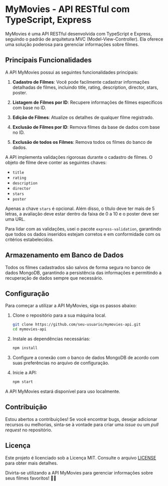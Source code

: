 # MyMovies - API RESTful com TypeScript, Express

MyMovies é uma API RESTful desenvolvida com TypeScript e Express, seguindo o padrão de arquitetura MVC (Model-View-Controller). Ela oferece uma solução poderosa para gerenciar informações sobre filmes.

## Principais Funcionalidades

A API MyMovies possui as seguintes funcionalidades principais:

1. **Cadastro de Filmes**: Você pode facilmente cadastrar informações detalhadas de filmes, incluindo title, rating, description, director, stars, poster.

2. **Listagem de Filmes por ID**: Recupere informações de filmes específicos com base no ID.

3. **Edição de Filmes**: Atualize os detalhes de qualquer filme registrado.

4. **Exclusão de Filmes por ID**: Remova filmes da base de dados com base no ID.

4. **Exclusão de todos os Filmes**: Remova todos os filmes do banco de dados.

A API implementa validações rigorosas durante o cadastro de filmes. O objeto de filme deve conter as seguintes chaves:

- `title`
- `rating`
- `description`
- `director`
- `stars`
- `poster`

Apenas a chave `stars` é opcional. Além disso, o título deve ter mais de 5 letras, a avaliação deve estar dentro da faixa de 0 a 10 e o poster deve ser uma URL.

Para lidar com as validações, usei o pacote `express-validation`, garantindo que todos os dados inseridos estejam corretos e em conformidade com os critérios estabelecidos.

## Armazenamento em Banco de Dados

Todos os filmes cadastrados são salvos de forma segura no banco de dados MongoDB, garantindo a persistência das informações e permitindo a recuperação de dados sempre que necessário.

## Configuração

Para começar a utilizar a API MyMovies, siga os passos abaixo:

1. Clone o repositório para a sua máquina local.

   ```bash
   git clone https://github.com/seu-usuario/mymovies-api.git
   cd mymovies-api
   ```

2. Instale as dependências necessárias:

   ```bash
   npm install
   ```

3. Configure a conexão com o banco de dados MongoDB de acordo com suas preferências no arquivo de configuração.

4. Inicie a API:

   ```bash
   npm start
   ```

A API MyMovies estará disponível para uso localmente.

## Contribuição

Estou abertos a contribuições! Se você encontrar bugs, desejar adicionar recursos ou melhorias, sinta-se à vontade para criar uma _issue_ ou um _pull request_ no repositório.

## Licença

Este projeto é licenciado sob a Licença MIT. Consulte o arquivo [LICENSE](LICENSE) para obter mais detalhes.

Divirta-se utilizando a API MyMovies para gerenciar informações sobre seus filmes favoritos! 🍿🎥



